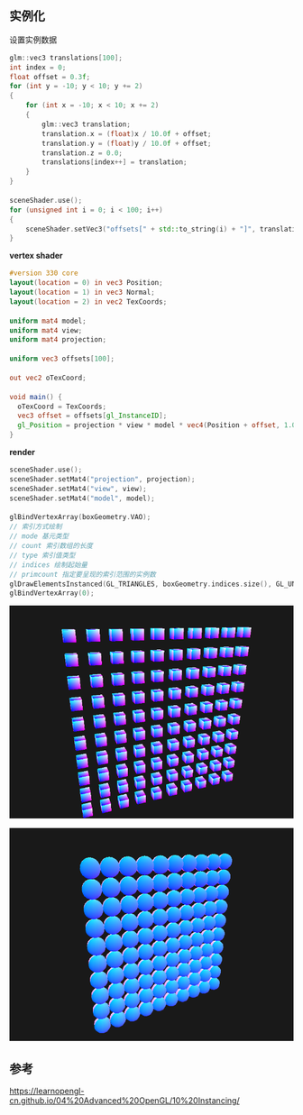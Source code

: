 ## 实例化

设置实例数据

```c++
glm::vec3 translations[100];
int index = 0;
float offset = 0.3f;
for (int y = -10; y < 10; y += 2)
{
    for (int x = -10; x < 10; x += 2)
    {
        glm::vec3 translation;
        translation.x = (float)x / 10.0f + offset;
        translation.y = (float)y / 10.0f + offset;
        translation.z = 0.0;
        translations[index++] = translation;
    }
}

sceneShader.use();
for (unsigned int i = 0; i < 100; i++)
{
    sceneShader.setVec3("offsets[" + std::to_string(i) + "]", translations[i]);
}

```

**vertex shader**

```glsl
#version 330 core
layout(location = 0) in vec3 Position;
layout(location = 1) in vec3 Normal;
layout(location = 2) in vec2 TexCoords;

uniform mat4 model;
uniform mat4 view;
uniform mat4 projection;

uniform vec3 offsets[100];

out vec2 oTexCoord;

void main() {
  oTexCoord = TexCoords;
  vec3 offset = offsets[gl_InstanceID];
  gl_Position = projection * view * model * vec4(Position + offset, 1.0f);
}
```

**render**

```c++
sceneShader.use();
sceneShader.setMat4("projection", projection);
sceneShader.setMat4("view", view);
sceneShader.setMat4("model", model);

glBindVertexArray(boxGeometry.VAO);
// 索引方式绘制
// mode 基元类型
// count 索引数组的长度
// type 索引值类型
// indices 绘制起始量
// primcount 指定要呈现的索引范围的实例数
glDrawElementsInstanced(GL_TRIANGLES, boxGeometry.indices.size(), GL_UNSIGNED_INT, 0, 100);
glBindVertexArray(0);
```



![image-20211118182905520](images/image-20211118182905520.png)

![image-20211118183604764](images/image-20211118183604764.png)

## 参考

https://learnopengl-cn.github.io/04%20Advanced%20OpenGL/10%20Instancing/

